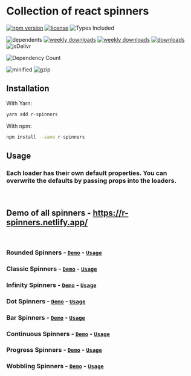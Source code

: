 # Collection of react spinners

[![npm version](https://badge.fury.io/js/r-spinners.svg)][npm_url]
[![license](https://img.shields.io/npm/l/r-spinners.svg)][npm_url]
![Types Included](https://badgen.net/npm/types/r-spinners)

![dependents](https://badgen.net/npm/dependents/r-spinners)
[![weekly downloads](https://badgen.net/npm/dw/r-spinners)][npm_url]
[![weekly downloads](https://badgen.net/npm/dm/r-spinners)][npm_url]
[![downloads](https://img.shields.io/npm/dt/r-spinners.svg)][npm_url]
![jsDelivr](https://badgen.net/jsdelivr/hits/npm/r-spinners)

![Dependency Count](https://badgen.net/bundlephobia/dependency-count/r-spinners)

![minified](https://badgen.net/bundlephobia/min/r-spinners)
![gzip](https://badgen.net/bundlephobia/minzip/r-spinners)

[npm_url]: https://www.npmjs.org/package/r-spinners

## Installation

With Yarn:

```bash
yarn add r-spinners
```

With npm:

```bash
npm install --save r-spinners
```

## Usage

### Each loader has their own default properties. You can overwrite the defaults by passing props into the loaders.

<br />

## Demo of all spinners - https://r-spinners.netlify.app/

<br />

### Rounded Spinners - [`Demo`](https://codesandbox.io/s/rounded-spinners-ctkq3w) - [`Usage`](./src/Spinners/Rounded/README.md)

### Classic Spinners - [`Demo`](https://codesandbox.io/s/classic-spinners-jg8qb0) - [`Usage`](./src/Spinners/Classic/README.md) 

### Infinity Spinners - [`Demo`](https://codesandbox.io/s/infinity-spinners-qq6ij6) - [`Usage`](./src/Spinners/Infinity/README.md) 

### Dot Spinners - [`Demo`](https://codesandbox.io/s/dot-spinners-ronmuc) - [`Usage`](./src/Spinners/Dot/README.md) 

### Bar Spinners - [`Demo`](https://codesandbox.io/s/bar-spinners-z3b8u9) - [`Usage`](./src/Spinners/Bar/README.md) 

### Continuous Spinners - [`Demo`](https://codesandbox.io/s/continuous-spinners-cvziqr) - [`Usage`](./src/Spinners/Continuous/README.md) 

### Progress Spinners - [`Demo`](https://codesandbox.io/s/progress-spinners-btq55g) - [`Usage`](./src/Spinners/Progress/README.md) 

### Wobbling Spinners - [`Demo`](https://codesandbox.io/s/wobbling-spinners-yfqkp2) - [`Usage`](./src/Spinners/Wobbling/README.md) 
